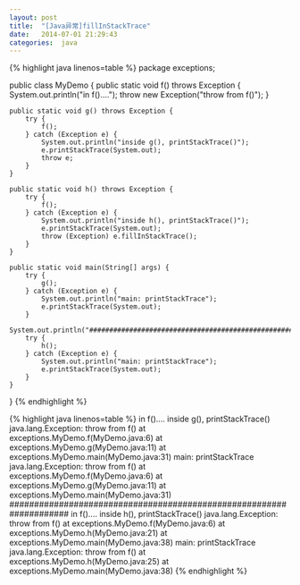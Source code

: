 ```yaml
---
layout: post
title:  "[Java异常]fillInStackTrace"
date:   2014-07-01 21:29:43
categories:  java
---
```




{% highlight java linenos=table %}
package exceptions;

public class MyDemo {
	public static void f() throws Exception {
		System.out.println("in f()....");
		throw new Exception("throw from f()");
	}

	public static void g() throws Exception {
		try {
			f();
		} catch (Exception e) {
			System.out.println("inside g(), printStackTrace()");
			e.printStackTrace(System.out);
			throw e;
		}
	}

	public static void h() throws Exception {
		try {
			f();
		} catch (Exception e) {
			System.out.println("inside h(), printStackTrace()");
			e.printStackTrace(System.out);
			throw (Exception) e.fillInStackTrace();
		}
	}

	public static void main(String[] args) {
		try {
			g();
		} catch (Exception e) {
			System.out.println("main: printStackTrace");
			e.printStackTrace(System.out);
		}
		System.out.println("####################################################################");
		try {
			h();
		} catch (Exception e) {
			System.out.println("main: printStackTrace");
			e.printStackTrace(System.out);
		}
	}
}
{% endhighlight %}

{% highlight java linenos=table %}
in f()....
inside g(), printStackTrace()
java.lang.Exception: throw from f()
	at exceptions.MyDemo.f(MyDemo.java:6)
	at exceptions.MyDemo.g(MyDemo.java:11)
	at exceptions.MyDemo.main(MyDemo.java:31)
main: printStackTrace
java.lang.Exception: throw from f()
	at exceptions.MyDemo.f(MyDemo.java:6)
	at exceptions.MyDemo.g(MyDemo.java:11)
	at exceptions.MyDemo.main(MyDemo.java:31)
####################################################################
in f()....
inside h(), printStackTrace()
java.lang.Exception: throw from f()
	at exceptions.MyDemo.f(MyDemo.java:6)
	at exceptions.MyDemo.h(MyDemo.java:21)
	at exceptions.MyDemo.main(MyDemo.java:38)
main: printStackTrace
java.lang.Exception: throw from f()
	at exceptions.MyDemo.h(MyDemo.java:25)
	at exceptions.MyDemo.main(MyDemo.java:38)
{% endhighlight %}
